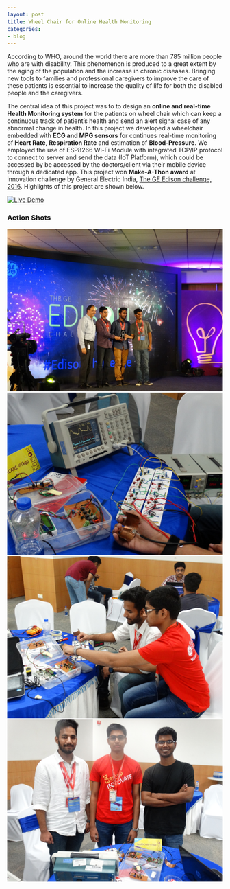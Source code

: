```yaml
---
layout: post
title: Wheel Chair for Online Health Monitoring
categories:
- blog
---
```


According to WHO, around the world there are more than 785 million people who are with disability. This phenomenon is produced to a great extent by the aging of the population and the increase in chronic diseases. Bringing new tools to families and professional caregivers to improve the care of these patients is essential to increase the quality of life for both the disabled people and the caregivers.

The central idea of this project was to to design an **online and real-time Health Monitoring system** for the patients on wheel chair which can keep a continuous track of patient’s health and send an alert signal case of any abnormal change in health. In this project we developed a wheelchair embedded with **ECG and MPG sensors** for continues real-time monitoring of **Heart Rate**, **Respiration Rate** and estimation of **Blood-Pressure**. We employed the use of ESP8266 Wi-Fi Module with integrated TCP/IP protocol to connect to server and send the data (IoT Platform), which could be accessed by be accessed by the doctors/client via their mobile device through a dedicated app. This project won **Make-A-Thon award** at innovation challenge by General Electric India, [The GE Edison challenge, 2016](https://www.ge.com/in/edisonchallenge). Highlights of this project are shown below.

[![Live Demo](https://img.shields.io/badge/view-live--demo-blue.svg?style=flat-square)](https://drive.google.com/open?id=1uLuKH-vkgPzp-sCyAhJqUBmVwNXJceZh)

### Action Shots
<img src="https://github.com/chughvinit/chughvinit.github.io/blob/master/_Edison/Healthcare_IITKgp_Makeathon%20winners.jpg?raw=true" width="640px"/>
<img src="https://github.com/chughvinit/chughvinit.github.io/blob/master/_Edison/makeathon_winners.jpg?raw=true" width="640px"/>
<img src="https://github.com/chughvinit/chughvinit.github.io/blob/master/_Edison/make4.jpg?raw=true" width="640px"/>
<img src="https://github.com/chughvinit/chughvinit.github.io/blob/master/_Edison/makeathonwinners.jpg?raw=true" width="640px"/>
